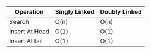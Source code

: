 

|Operation|Singly Linked| Doubly Linked|
|---------|-------------|--------------|
| Search  | O(n)        | O(n)         |
|Insert At Head| O(1)   | O(1)         |
|Insert At tail | O(1)  | O(1)         |